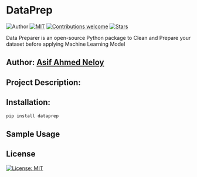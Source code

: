 # DataPrep
![Author](https://img.shields.io/badge/author-aaneloy-blue)
[![MIT](https://img.shields.io/badge/license-MIT-5eba00.svg)](https://github.com/aaneloy/DataPrep/blob/main/LICENCE.txt)
[![Contributions welcome](https://img.shields.io/badge/contributions-welcome-brightgreen.svg?style=flat)](https://github.com/aaneloy/DataPrep)
[![Stars](https://img.shields.io/github/stars/aaneloy/DataPrep.svg?style=social)](https://github.com/aaneloy/DataPrep/stargazers)

Data Preparer is an open-source Python package to Clean and Prepare your dataset before applying Machine Learning Model

## Author: [Asif Ahmed Neloy](https://aaneloy.ca)

## Project Description:


## Installation:

```python
pip install dataprep
```

## Sample Usage

## License
[![License: MIT](https://img.shields.io/badge/License-MIT-yellow.svg)](https://opensource.org/licenses/MIT)